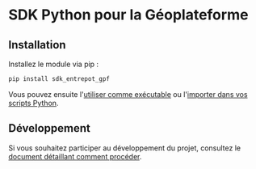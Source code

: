 # SDK Python pour la Géoplateforme

## Installation

Installez le module via pip :

```sh
pip install sdk_entrepot_gpf
```

Vous pouvez ensuite l'[utiliser comme exécutable](https://geoplateforme.github.io/sdk-entrepot/comme-executable/) ou l'[importer dans vos scripts Python](https://geoplateforme.github.io/sdk-entrepot/comme-module/).

## Développement

Si vous souhaitez participer au développement du projet, consultez le [document détaillant comment procéder](dhttps://geoplateforme.github.io/sdk-entrepot/development/).
